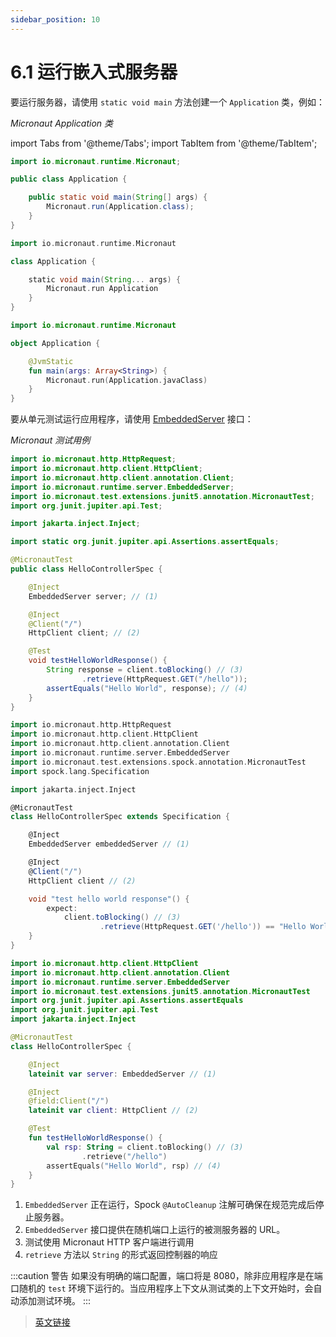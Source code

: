 ```yaml
---
sidebar_position: 10
---
```


# 6.1 运行嵌入式服务器

要运行服务器，请使用 `static void main` 方法创建一个 `Application` 类，例如：

*Micronaut Application 类*

import Tabs from '@theme/Tabs';
import TabItem from '@theme/TabItem';

<Tabs>
  <TabItem value="Java" label="Java" default>

```java
import io.micronaut.runtime.Micronaut;

public class Application {

    public static void main(String[] args) {
        Micronaut.run(Application.class);
    }
}
```

  </TabItem>
  <TabItem value="Groovy" label="Groovy">

```groovy
import io.micronaut.runtime.Micronaut

class Application {

    static void main(String... args) {
        Micronaut.run Application
    }
}
```

  </TabItem>
  <TabItem value="Kotlin" label="Kotlin">

```kt
import io.micronaut.runtime.Micronaut

object Application {

    @JvmStatic
    fun main(args: Array<String>) {
        Micronaut.run(Application.javaClass)
    }
}
```

  </TabItem>
</Tabs>

要从单元测试运行应用程序，请使用 [EmbeddedServer](https://docs.micronaut.io/3.8.4/api/io/micronaut/runtime/server/EmbeddedServer.html) 接口：

*Micronaut 测试用例*

<Tabs>
  <TabItem value="Java" label="Java" default>

```java
import io.micronaut.http.HttpRequest;
import io.micronaut.http.client.HttpClient;
import io.micronaut.http.client.annotation.Client;
import io.micronaut.runtime.server.EmbeddedServer;
import io.micronaut.test.extensions.junit5.annotation.MicronautTest;
import org.junit.jupiter.api.Test;

import jakarta.inject.Inject;

import static org.junit.jupiter.api.Assertions.assertEquals;

@MicronautTest
public class HelloControllerSpec {

    @Inject
    EmbeddedServer server; // (1)

    @Inject
    @Client("/")
    HttpClient client; // (2)

    @Test
    void testHelloWorldResponse() {
        String response = client.toBlocking() // (3)
                .retrieve(HttpRequest.GET("/hello"));
        assertEquals("Hello World", response); // (4)
    }
}
```

  </TabItem>
  <TabItem value="Groovy" label="Groovy">

```groovy
import io.micronaut.http.HttpRequest
import io.micronaut.http.client.HttpClient
import io.micronaut.http.client.annotation.Client
import io.micronaut.runtime.server.EmbeddedServer
import io.micronaut.test.extensions.spock.annotation.MicronautTest
import spock.lang.Specification

import jakarta.inject.Inject

@MicronautTest
class HelloControllerSpec extends Specification {

    @Inject
    EmbeddedServer embeddedServer // (1)

    @Inject
    @Client("/")
    HttpClient client // (2)

    void "test hello world response"() {
        expect:
            client.toBlocking() // (3)
                    .retrieve(HttpRequest.GET('/hello')) == "Hello World" // (4)
    }
}
```

  </TabItem>
  <TabItem value="Kotlin" label="Kotlin">

```kt
import io.micronaut.http.client.HttpClient
import io.micronaut.http.client.annotation.Client
import io.micronaut.runtime.server.EmbeddedServer
import io.micronaut.test.extensions.junit5.annotation.MicronautTest
import org.junit.jupiter.api.Assertions.assertEquals
import org.junit.jupiter.api.Test
import jakarta.inject.Inject

@MicronautTest
class HelloControllerSpec {

    @Inject
    lateinit var server: EmbeddedServer // (1)

    @Inject
    @field:Client("/")
    lateinit var client: HttpClient // (2)

    @Test
    fun testHelloWorldResponse() {
        val rsp: String = client.toBlocking() // (3)
                .retrieve("/hello")
        assertEquals("Hello World", rsp) // (4)
    }
}
```

  </TabItem>
</Tabs>

1. `EmbeddedServer` 正在运行，Spock `@AutoCleanup` 注解可确保在规范完成后停止服务器。
2. `EmbeddedServer` 接口提供在随机端口上运行的被测服务器的 URL。
3. 测试使用 Micronaut HTTP 客户端进行调用
4. `retrieve` 方法以 `String` 的形式返回控制器的响应

:::caution 警告
如果没有明确的端口配置，端口将是 8080，除非应用程序是在端口随机的 `test` 环境下运行的。当应用程序上下文从测试类的上下文开始时，会自动添加测试环境。
:::


> [英文链接](https://docs.micronaut.io/3.9.4/guide/index.html#runningServer)
